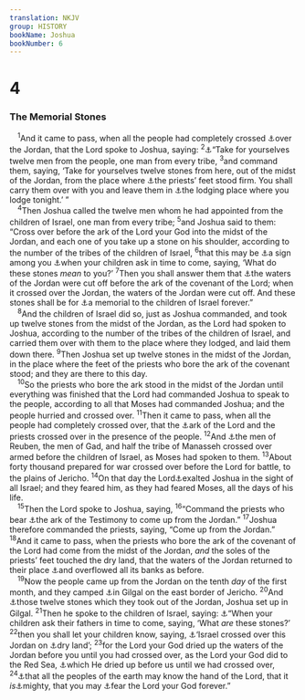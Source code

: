 ```yaml
---
translation: NKJV
group: HISTORY
bookName: Joshua 
bookNumber: 6
---
```


<div class="title"><h1>4</h1><h3>The Memorial Stones</h3></div>
<span class="verse gios_4_1"> <sup>1</sup>And it came to pass, when all the people had completely crossed <a data-toggle="tooltip" data-placement="bottom" title="Deut. 27:2; Josh. 3:17">⚓</a>over the Jordan, that the Lord spoke to Joshua, saying: </span>
<span class="verse gios_4_2"><sup>2</sup><a data-toggle="tooltip" data-placement="bottom" title="Josh. 3:12">⚓</a>“Take for yourselves twelve men from the people, one man from every tribe, </span>
<span class="verse gios_4_3"><sup>3</sup>and command them, saying, ‘Take for yourselves twelve stones from here, out of the midst of the Jordan, from the place where <a data-toggle="tooltip" data-placement="bottom" title="Josh. 3:13">⚓</a>the priests’ feet stood firm. You shall carry them over with you and leave them in <a data-toggle="tooltip" data-placement="bottom" title="Josh. 4:19, 20">⚓</a>the lodging place where you lodge tonight.’ ”<br/></span>
<span class="verse gios_4_4"> <sup>4</sup>Then Joshua called the twelve men whom he had appointed from the children of Israel, one man from every tribe; </span>
<span class="verse gios_4_5"><sup>5</sup>and Joshua said to them: “Cross over before the ark of the Lord your God into the midst of the Jordan, and each one of you take up a stone on his shoulder, according to the number of the tribes of the children of Israel, </span>
<span class="verse gios_4_6"><sup>6</sup>that this may be <a data-toggle="tooltip" data-placement="bottom" title="Deut. 27:2; Ps. 103:2">⚓</a>a sign among you <a data-toggle="tooltip" data-placement="bottom" title="Ex. 12:26; 13:14; Deut. 6:20">⚓</a>when your children ask in time to come, saying, ‘What do these stones <i>mean</i> to you?’ </span>
<span class="verse gios_4_7"><sup>7</sup>Then you shall answer them that <a data-toggle="tooltip" data-placement="bottom" title="Josh. 3:13, 16">⚓</a>the waters of the Jordan were cut off before the ark of the covenant of the Lord; when it crossed over the Jordan, the waters of the Jordan were cut off. And these stones shall be for <a data-toggle="tooltip" data-placement="bottom" title="Ex. 12:14; Num. 16:40">⚓</a>a memorial to the children of Israel forever.”<br/></span>
<span class="verse gios_4_8"> <sup>8</sup>And the children of Israel did so, just as Joshua commanded, and took up twelve stones from the midst of the Jordan, as the Lord had spoken to Joshua, according to the number of the tribes of the children of Israel, and carried them over with them to the place where they lodged, and laid them down there. </span>
<span class="verse gios_4_9"><sup>9</sup>Then Joshua set up twelve stones in the midst of the Jordan, in the place where the feet of the priests who bore the ark of the covenant stood; and they are there to this day.<br/></span>
<span class="verse gios_4_10"> <sup>10</sup>So the priests who bore the ark stood in the midst of the Jordan until everything was finished that the Lord had commanded Joshua to speak to the people, according to all that Moses had commanded Joshua; and the people hurried and crossed over. </span>
<span class="verse gios_4_11"><sup>11</sup>Then it came to pass, when all the people had completely crossed over, that the <a data-toggle="tooltip" data-placement="bottom" title="Josh. 3:11; 6:11">⚓</a>ark of the Lord and the priests crossed over in the presence of the people. </span>
<span class="verse gios_4_12"><sup>12</sup>And <a data-toggle="tooltip" data-placement="bottom" title="Num. 32:17, 20, 27, 28; Josh. 1:14">⚓</a>the men of Reuben, the men of Gad, and half the tribe of Manasseh crossed over armed before the children of Israel, as Moses had spoken to them. </span>
<span class="verse gios_4_13"><sup>13</sup>About forty thousand prepared for war crossed over before the Lord for battle, to the plains of Jericho. </span>
<span class="verse gios_4_14"><sup>14</sup>On that day the Lord<a data-toggle="tooltip" data-placement="bottom" title="Josh. 3:7; 1 Chr. 29:25">⚓</a>exalted Joshua in the sight of all Israel; and they feared him, as they had feared Moses, all the days of his life.<br/></span>
<span class="verse gios_4_15"> <sup>15</sup>Then the Lord spoke to Joshua, saying, </span>
<span class="verse gios_4_16"><sup>16</sup>“Command the priests who bear <a data-toggle="tooltip" data-placement="bottom" title="Ex. 25:16, 22">⚓</a>the ark of the Testimony to come up from the Jordan.” </span>
<span class="verse gios_4_17"><sup>17</sup>Joshua therefore commanded the priests, saying, “Come up from the Jordan.” </span>
<span class="verse gios_4_18"><sup>18</sup>And it came to pass, when the priests who bore the ark of the covenant of the Lord had come from the midst of the Jordan, <i>and</i> the soles of the priests’ feet touched the dry land, that the waters of the Jordan returned to their place <a data-toggle="tooltip" data-placement="bottom" title="Josh. 3:15; 1 Chr. 12:15">⚓</a>and overflowed all its banks as before.<br/></span>
<span class="verse gios_4_19"> <sup>19</sup>Now the people came up from the Jordan on the tenth <i>day</i> of the first month, and they camped <a data-toggle="tooltip" data-placement="bottom" title="Josh. 5:9">⚓</a>in Gilgal on the east border of Jericho. </span>
<span class="verse gios_4_20"><sup>20</sup>And <a data-toggle="tooltip" data-placement="bottom" title="Deut. 11:30; Josh. 4:3; 5:9, 10">⚓</a>those twelve stones which they took out of the Jordan, Joshua set up in Gilgal. </span>
<span class="verse gios_4_21"><sup>21</sup>Then he spoke to the children of Israel, saying: <a data-toggle="tooltip" data-placement="bottom" title="Josh. 4:6">⚓</a>“When your children ask their fathers in time to come, saying, ‘What <i>are</i> these stones?’ </span>
<span class="verse gios_4_22"><sup>22</sup>then you shall let your children know, saying, <a data-toggle="tooltip" data-placement="bottom" title="Ex. 12:26, 27; 13:8–14; Deut. 26:5–9">⚓</a>‘Israel crossed over this Jordan on <a data-toggle="tooltip" data-placement="bottom" title="Josh. 3:17">⚓</a>dry land’; </span>
<span class="verse gios_4_23"><sup>23</sup>for the Lord your God dried up the waters of the Jordan before you until you had crossed over, as the Lord your God did to the Red Sea, <a data-toggle="tooltip" data-placement="bottom" title="Ex. 14:21">⚓</a>which He dried up before us until we had crossed over, </span>
<span class="verse gios_4_24"><sup>24</sup><a data-toggle="tooltip" data-placement="bottom" title="1 Kin. 8:42; 2 Kin. 19:19; Ps. 106:8">⚓</a>that all the peoples of the earth may know the hand of the Lord, that it <i>is</i><a data-toggle="tooltip" data-placement="bottom" title="Ex. 15:16; 1 Chr. 29:12; Ps. 89:13">⚓</a>mighty, that you may <a data-toggle="tooltip" data-placement="bottom" title="Ex. 14:31; Deut. 6:2; Ps. 76:7; Jer. 10:7">⚓</a>fear the Lord your God forever.”<br/></span>
